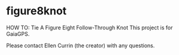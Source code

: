 # figure8knot
HOW TO: Tie A Figure Eight Follow-Through Knot
This project is for GaiaGPS.

Please contact Ellen Currin (the creator) with any questions.
